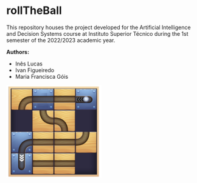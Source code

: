 # rollTheBall

This repository houses the project developed for the Artificial Intelligence and Decision Systems course at Instituto Superior Técnico during the 1st semester of the 2022/2023 academic year.

**Authors:**
- Inês Lucas
- Ivan Figueiredo
- Maria Francisca Góis

<img src="cover.png" alt="rollTheBall" width="250">
